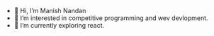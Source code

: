 - 👋 Hi, I’m Manish Nandan
- 👀 I’m interested in competitive programming and wev devlopment.
- 🌱 I’m currently exploring react.


